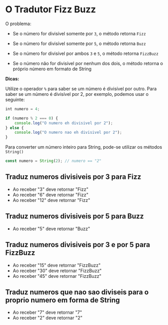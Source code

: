 # O Tradutor Fizz Buzz

O problema:

- Se o número for divisível somente por `3`, o método retorna `Fizz`

- Se o número for divisível somente por `5`, o método retorna `Buzz`

- Se o número for divisível por ambos `3` e `5`, o método retorna `FizzBuzz`

- Se o número não for divisível por nenhum dos dois, o método retorna o próprio número em formato de String

__Dicas:__

Utilize o operador `%` para saber se um número é divisível por outro. Para saber se um número é divisível por 2, por
exemplo, podemos usar o seguinte:

```javascript
int numero = 4;

if (numero % 2 === 0) {
    console.log("O numero eh divisivel por 2");
} else {
    console.log("O numero nao eh divisivel por 2");
}
```

Para converter um número inteiro para String, pode-se utilizar os métodos `String()`

```javascript
const numero = String(2); // numero == "2"

```

## Traduz numeros divisiveis por 3 para Fizz

* Ao receber "3" deve retornar "Fizz"
* Ao receber "6" deve retornar "Fizz"
* Ao receber "12" deve retornar "Fizz"

## Traduz numeros divisiveis por 5 para Buzz

* Ao receber "5" deve retornar "Buzz"

## Traduz numeros divisiveis por 3 e por 5 para FizzBuzz

* Ao receber "15" deve retornar "FizzBuzz"
* Ao receber "30" deve retornar "FizzBuzz"
* Ao receber "45" deve retornar "FizzBuzz"

## Traduz numeros que nao sao diviseis para o proprio numero em forma de String

* Ao receber "7" deve retornar "7"
* Ao receber "2" deve retornar "2"
